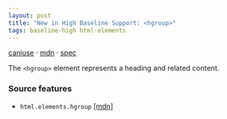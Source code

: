 ```yaml
---
layout: post
title: "New in High Baseline Support: <hgroup>"
tags: baseline-high html-elements
---
```


[caniuse](https://caniuse.com/?search=hgroup) · [mdn](https://developer.mozilla.org/en-US/search?q=<hgroup>) · [spec](https://html.spec.whatwg.org/multipage/sections.html#the-hgroup-element)

The `<hgroup>` element represents a heading and related content.

### Source features

- ``html.elements.hgroup`` [[mdn]](https://developer.mozilla.org/en-US/search?q=html.elements.hgroup)
